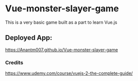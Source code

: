 # Vue-monster-slayer-game

This is a very basic game built as a part to learn Vue.js

## Deployed App:

https://Anantm007.github.io/Vue-monster-slayer-game

### Credits

https://www.udemy.com/course/vuejs-2-the-complete-guide/
